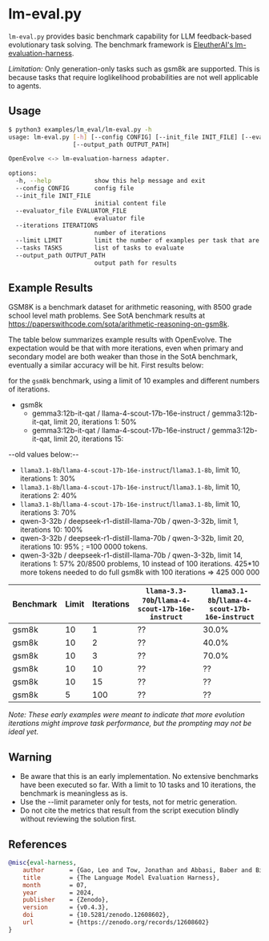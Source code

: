 # lm-eval.py

`lm-eval.py` provides basic benchmark capability for LLM feedback-based evolutionary task solving. The benchmark framework is [EleutherAI's lm-evaluation-harness](https://github.com/EleutherAI/lm-evaluation-harness).

*Limitation:* Only generation-only tasks such as gsm8k are supported. This is because tasks that require loglikelihood probabilities are not well applicable to agents.

## Usage

```bash
$ python3 examples/lm_eval/lm-eval.py -h
usage: lm-eval.py [-h] [--config CONFIG] [--init_file INIT_FILE] [--evaluator_file EVALUATOR_FILE] [--iterations ITERATIONS] [--limit LIMIT] [--tasks TASKS]
                  [--output_path OUTPUT_PATH]

OpenEvolve <-> lm-evaluation-harness adapter.

options:
  -h, --help            show this help message and exit
  --config CONFIG       config file
  --init_file INIT_FILE
                        initial content file
  --evaluator_file EVALUATOR_FILE
                        evaluator file
  --iterations ITERATIONS
                        number of iterations
  --limit LIMIT         limit the number of examples per task that are executed
  --tasks TASKS         list of tasks to evaluate
  --output_path OUTPUT_PATH
                        output path for results
```

## Example Results

GSM8K is a benchmark dataset for arithmetic reasoning, with 8500 grade school level math problems. See SotA benchmark results at https://paperswithcode.com/sota/arithmetic-reasoning-on-gsm8k.

The table below summarizes example results with OpenEvolve. The expectation would be that with more iterations, even when primary and secondary model are both weaker than those in the SotA benchmark, eventually a similar accuracy will be hit. First results below:

for the `gsm8k` benchmark, using a limit of 10 examples and different numbers of iterations.
- gsm8k
  - gemma3:12b-it-qat / llama-4-scout-17b-16e-instruct / gemma3:12b-it-qat, limit 20, iterations 1: 50%
  - gemma3:12b-it-qat / llama-4-scout-17b-16e-instruct / gemma3:12b-it-qat, limit 20, iterations 15:

--old values below:--
  - `llama3.1-8b`/`llama-4-scout-17b-16e-instruct`/`llama3.1-8b`, limit 10, iterations 1: 30%
  - `llama3.1-8b`/`llama-4-scout-17b-16e-instruct`/`llama3.1-8b`, limit 10, iterations 2: 40%
  - `llama3.1-8b`/`llama-4-scout-17b-16e-instruct`/`llama3.1-8b`, limit 10, iterations 3: 70%
  - qwen-3-32b / deepseek-r1-distill-llama-70b / qwen-3-32b, limit 1, iterations 10: 100%
  - qwen-3-32b / deepseek-r1-distill-llama-70b / qwen-3-32b, limit 20, iterations 10: 95% ; =100 0000 tokens.
  - qwen-3-32b / deepseek-r1-distill-llama-70b / qwen-3-32b, limit 14, iterations 1: 57%
  20/8500 problems, 10 instead of 100 iterations. 425*10 more tokens needed to do full gsm8k with 100 iterations => 425 000 000

| Benchmark | Limit | Iterations | `llama-3.3-70b`/`llama-4-scout-17b-16e-instruct` | `llama3.1-8b`/`llama-4-scout-17b-16e-instruct` |
|-----------|-------|------------|-----------------------------------------|-----------------------------------------------|
| gsm8k     | 10    | 1          | ??                                      | 30.0%                                         |
| gsm8k     | 10    | 2          | ??                                      | 40.0%                                         |
| gsm8k     | 10    | 3          | ??                                      | 70.0%                                         |
| gsm8k     | 10    | 10         | ??                                      | ??                                            |
| gsm8k     | 10    | 15         | ??                                      | ??                                            |
| gsm8k     | 5     | 100        | ??                                      | ??                                            |

*Note: These early examples were meant to indicate that more evolution iterations might improve task performance, but the prompting may not be ideal yet.*

## Warning

- Be aware that this is an early implementation. No extensive benchmarks have been executed so far. With a limit to 10 tasks and 10 iterations, the benchmark is meaningless as is.
- Use the --limit parameter only for tests, not for metric generation.
- Do not cite the metrics that result from the script execution blindly without reviewing the solution first.

## References

```bibtex
@misc{eval-harness,
    author       = {Gao, Leo and Tow, Jonathan and Abbasi, Baber and Biderman, Stella and Black, Sid and DiPofi, Anthony and Foster, Charles and Golding, Laurence and Hsu, Jeffrey and Le Noac'h, Alain and Li, Haonan and McDonell, Kyle and Muennighoff, Niklas and Ociepa, Chris and Phang, Jason and Reynolds, Laria and Schoelkopf, Hailey and Skowron, Aviya and Sutawika, Lintang and Tang, Eric and Thite, Anish and Wang, Ben and Wang, Kevin and Zou, Andy},
    title        = {The Language Model Evaluation Harness},
    month        = 07,
    year         = 2024,
    publisher    = {Zenodo},
    version      = {v0.4.3},
    doi          = {10.5281/zenodo.12608602},
    url          = {https://zenodo.org/records/12608602}
}
```